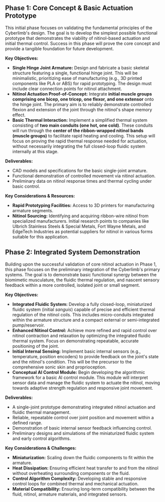 ## Phase 1: Core Concept & Basic Actuation Prototype

This initial phase focuses on validating the fundamental principles of the Cyberlimb's design. The goal is to develop the simplest possible functional prototype that demonstrates the viability of nitinol-based actuation and initial thermal control. Success in this phase will prove the core concept and provide a tangible foundation for future development.

**Key Objectives:**

* **Single Hinge Joint Armature:** Design and fabricate a basic skeletal structure featuring a single, functional hinge joint. This will be minimalistic, prioritizing ease of manufacturing (e.g., 3D printed components like PLA or ABS) for rapid prototyping. The design must include clear connection points for nitinol attachment.
* **Nitinol Actuation Proof-of-Concept:** Integrate **initial muscle groups comprising one bicep, one tricep, one flexor, and one extensor** onto the hinge joint. The primary aim is to reliably demonstrate controlled flexion and extension of the joint through the nitinol's shape memory effect.
* **Basic Thermal Interaction:** Implement a simplified thermal system consisting of **two main conduits (one hot, one cold)**. These conduits will run through the **center of the ribbon-wrapped nitinol bands (muscle groups)** to facilitate rapid heating and cooling. This setup will focus on proving the rapid thermal response needed for actuation, without necessarily integrating the full closed-loop fluidic system internally at this stage.

**Deliverables:**

* CAD models and specifications for the basic single-joint armature.
* Functional demonstration of controlled movement via nitinol actuation.
* Preliminary data on nitinol response times and thermal cycling under basic control.

**Key Considerations & Resources:**

* **Rapid Prototyping Facilities:** Access to 3D printers for manufacturing armature segments.
* **Nitinol Sourcing:** Identifying and acquiring ribbon-wire nitinol from specialized manufacturers. Initial research points to companies like Ulbrich Stainless Steels & Special Metals, Fort Wayne Metals, and EdgeTech Industries as potential suppliers for nitinol in various forms suitable for this application.
## Phase 2: Integrated System Demonstration

Building upon the successful validation of core nitinol actuation in Phase 1, this phase focuses on the preliminary integration of the Cyberlimb's primary systems. The goal is to demonstrate basic functional synergy between the biomimetic musculature, the fluidic thermal regulation, and nascent sensory feedback within a more controlled, isolated joint or small segment.

**Key Objectives:**

* **Integrated Fluidic System:** Develop a fully closed-loop, miniaturized fluidic system (initial *sanguis*) capable of precise and efficient thermal regulation of the nitinol coils. This includes micro-conduits integrated within the armature structure and a compact external or semi-integrated pump/reservoir.
* **Enhanced Nitinol Control:** Achieve more refined and rapid control over nitinol contraction and relaxation by optimizing the integrated fluidic thermal system. Focus on demonstrating repeatable, accurate positioning of the joint.
* **Initial Internal Sensing:** Implement basic internal sensors (e.g., temperature, position encoders) to provide feedback on the joint's state and the nitinol's condition. This will be the precursor to the comprehensive sonic skin and proprioception.
* **Conceptual AI Control Module:** Begin developing the algorithmic framework for a basic AI control module. This module will interpret sensor data and manage the fluidic system to actuate the nitinol, moving towards adaptive strength regulation and responsive joint movement.

**Deliverables:**

* A single-joint prototype demonstrating integrated nitinol actuation and fluidic thermal management.
* Reliable, repeatable control over joint position and movement within a defined range.
* Demonstration of basic internal sensor feedback influencing control.
* Preliminary designs and simulations of the miniaturized fluidic system and early control algorithms.

**Key Considerations & Challenges:**

* **Miniaturization:** Scaling down the fluidic components to fit within the armature.
* **Heat Dissipation:** Ensuring efficient heat transfer to and from the nitinol without overheating surrounding components or the fluid.
* **Control Algorithm Complexity:** Developing stable and responsive control loops for combined thermal and mechanical actuation.
* **Material Compatibility:** Ensuring long-term compatibility between the fluid, nitinol, armature materials, and integrated sensors.

